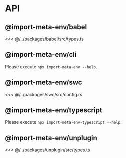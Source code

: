 # API

## @import-meta-env/babel

<<< @/../packages/babel/src/types.ts

## @import-meta-env/cli

Please execute `npx import-meta-env --help`.

## @import-meta-env/swc

<<< @/../packages/swc/src/config.rs

## @import-meta-env/typescript

Please execute `npx import-meta-env-typescript --help`.

## @import-meta-env/unplugin

<<< @/../packages/unplugin/src/types.ts
